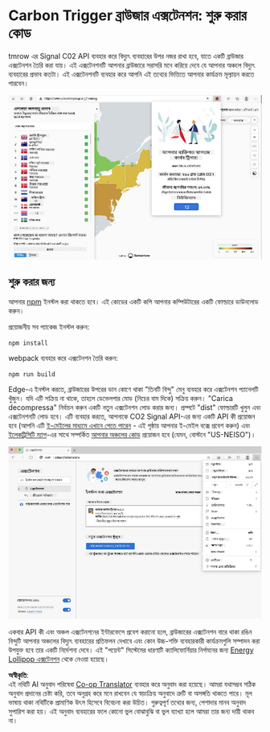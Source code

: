 <!--
CO_OP_TRANSLATOR_METADATA:
{
  "original_hash": "9a6b22a2eff0f499b66236be973b24ad",
  "translation_date": "2025-08-25T23:59:26+00:00",
  "source_file": "5-browser-extension/solution/translation/README.it.md",
  "language_code": "bn"
}
-->
# Carbon Trigger ব্রাউজার এক্সটেনশন: শুরু করার কোড

tmrow এর Signal C02 API ব্যবহার করে বিদ্যুৎ ব্যবহারের উপর নজর রাখা হবে, যাতে একটি ব্রাউজার এক্সটেনশন তৈরি করা যায়। এই এক্সটেনশনটি আপনার ব্রাউজারে সরাসরি মনে করিয়ে দেবে যে আপনার অঞ্চলে বিদ্যুৎ ব্যবহারের প্রভাব কতটা। এই এক্সটেনশনটি ব্যবহার করে আপনি এই তথ্যের ভিত্তিতে আপনার কার্যক্রম মূল্যায়ন করতে পারবেন।

![এক্সটেনশনের স্ক্রিনশট](../../../../../translated_images/extension-screenshot.0e7f5bfa110e92e3875e1bc9405edd45a3d2e02963e48900adb91926a62a5807.bn.png)

## শুরু করার জন্য

আপনার [npm](https://npmjs.com) ইনস্টল করা থাকতে হবে। এই কোডের একটি কপি আপনার কম্পিউটারের একটি ফোল্ডারে ডাউনলোড করুন।

প্রয়োজনীয় সব প্যাকেজ ইনস্টল করুন:

```
npm install
```

webpack ব্যবহার করে এক্সটেনশন তৈরি করুন:

```
npm run build
```

Edge-এ ইনস্টল করতে, ব্রাউজারের উপরের ডান কোণে থাকা "তিনটি বিন্দু" মেনু ব্যবহার করে এক্সটেনশন প্যানেলটি খুঁজুন। যদি এটি সক্রিয় না থাকে, তাহলে ডেভেলপার মোড (নিচের বাম দিকে) সক্রিয় করুন। "Carica decompressa" নির্বাচন করুন একটি নতুন এক্সটেনশন লোড করার জন্য। প্রম্পটে "dist" ফোল্ডারটি খুলুন এবং এক্সটেনশনটি লোড হবে। এটি ব্যবহার করতে, আপনাকে CO2 Signal API-এর জন্য একটি API কী প্রয়োজন হবে (আপনি এটি [ই-মেইলের মাধ্যমে এখানে পেতে পারেন](https://www.co2signal.com/) - এই পৃষ্ঠায় আপনার ই-মেইল বক্সে প্রবেশ করুন) এবং [ইলেকট্রিসিটি ম্যাপ](https://www.electricitymap.org/map)-এর সাথে সম্পর্কিত [আপনার অঞ্চলের কোড](http://api.electricitymap.org/v3/zones) প্রয়োজন হবে (যেমন, বোস্টনে "US-NEISO")।

![ইনস্টলেশন](../../../../../translated_images/install-on-edge.78634f02842c48283726c531998679a6f03a45556b2ee99d8ff231fe41446324.bn.png)

একবার API কী এবং অঞ্চল এক্সটেনশনের ইন্টারফেসে প্রবেশ করানো হলে, ব্রাউজারের এক্সটেনশন বারে থাকা রঙিন বিন্দুটি আপনার অঞ্চলের বিদ্যুৎ ব্যবহারের প্রতিফলন দেখাবে এবং কোন উচ্চ-শক্তি ব্যবহারকারী কার্যক্রমগুলি সম্পাদন করা উপযুক্ত হবে তার একটি নির্দেশনা দেবে। এই "পয়েন্ট" সিস্টেমের ধারণাটি ক্যালিফোর্নিয়ার নির্গমনের জন্য [Energy Lollipop এক্সটেনশন](https://energylollipop.com/) থেকে নেওয়া হয়েছে।

**অস্বীকৃতি**:  
এই নথিটি AI অনুবাদ পরিষেবা [Co-op Translator](https://github.com/Azure/co-op-translator) ব্যবহার করে অনুবাদ করা হয়েছে। আমরা যথাসম্ভব সঠিক অনুবাদ প্রদানের চেষ্টা করি, তবে অনুগ্রহ করে মনে রাখবেন যে স্বয়ংক্রিয় অনুবাদে ত্রুটি বা অসঙ্গতি থাকতে পারে। মূল ভাষায় থাকা নথিটিকে প্রামাণিক উৎস হিসেবে বিবেচনা করা উচিত। গুরুত্বপূর্ণ তথ্যের জন্য, পেশাদার মানব অনুবাদ সুপারিশ করা হয়। এই অনুবাদ ব্যবহারের ফলে কোনো ভুল বোঝাবুঝি বা ভুল ব্যাখ্যা হলে আমরা তার জন্য দায়ী থাকব না।